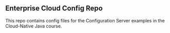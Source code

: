 ## Enterprise Cloud Config Repo
This repo contains config files for the Configuration Server examples in the Cloud-Native Java course.
